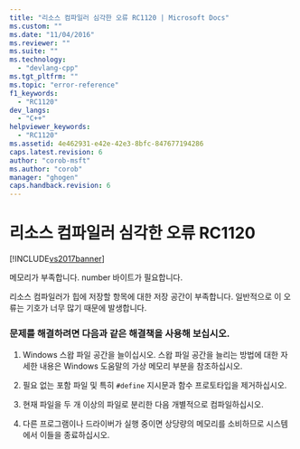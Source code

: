 ```yaml
---
title: "리소스 컴파일러 심각한 오류 RC1120 | Microsoft Docs"
ms.custom: ""
ms.date: "11/04/2016"
ms.reviewer: ""
ms.suite: ""
ms.technology: 
  - "devlang-cpp"
ms.tgt_pltfrm: ""
ms.topic: "error-reference"
f1_keywords: 
  - "RC1120"
dev_langs: 
  - "C++"
helpviewer_keywords: 
  - "RC1120"
ms.assetid: 4e462931-e42e-42e3-8bfc-847677194286
caps.latest.revision: 6
author: "corob-msft"
ms.author: "corob"
manager: "ghogen"
caps.handback.revision: 6
---
```

# 리소스 컴파일러 심각한 오류 RC1120
[!INCLUDE[vs2017banner](../../assembler/inline/includes/vs2017banner.md)]

메모리가 부족합니다. number 바이트가 필요합니다.  
  
 리소스 컴파일러가 힙에 저장할 항목에 대한 저장 공간이 부족합니다.  일반적으로 이 오류는 기호가 너무 많기 때문에 발생합니다.  
  
### 문제를 해결하려면 다음과 같은 해결책을 사용해 보십시오.  
  
1.  Windows 스왑 파일 공간을 늘이십시오.  스왑 파일 공간을 늘리는 방법에 대한 자세한 내용은 Windows 도움말의 가상 메모리 부분을 참조하십시오.  
  
2.  필요 없는 포함 파일 및 특히 `#define` 지시문과 함수 프로토타입을 제거하십시오.  
  
3.  현재 파일을 두 개 이상의 파일로 분리한 다음 개별적으로 컴파일하십시오.  
  
4.  다른 프로그램이나 드라이버가 실행 중이면 상당량의 메모리를 소비하므로 시스템에서 이들을 종료하십시오.
